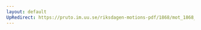 ```yaml
---
layout: default
UpRedirect: https://pruto.im.uu.se/riksdagen-motions-pdf/1868/mot_1868__ak__158/mot_1868__ak__158-001.pdf
---
```

